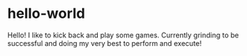 # hello-world
Hello!
I like to kick back and play some games. Currently grinding to be successful and doing my very best to perform and execute!
